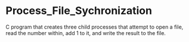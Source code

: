 # Process_File_Sychronization
C program that creates three child processes that attempt to open a file, read the number within, add 1 to it, and write the result to the file.
